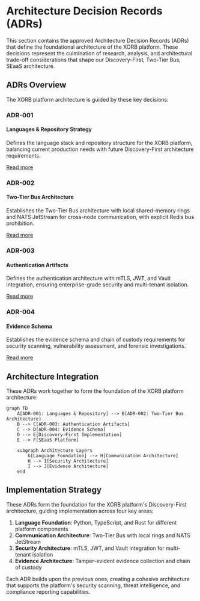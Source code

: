 # Architecture Decision Records (ADRs)

This section contains the approved Architecture Decision Records (ADRs) that define the foundational architecture of the XORB platform. These decisions represent the culmination of research, analysis, and architectural trade-off considerations that shape our Discovery-First, Two-Tier Bus, SEaaS architecture.

## ADRs Overview

The XORB platform architecture is guided by these key decisions:

<div class="adr-grid">
  <div class="adr-card">
    <h3>ADR-001</h3>
    <h4>Languages & Repository Strategy</h4>
    <p>Defines the language stack and repository structure for the XORB platform, balancing current production needs with future Discovery-First architecture requirements.</p>
    <a href="001-languages-repos" class="button button--primary">Read more</a>
  </div>
  
  <div class="adr-card">
    <h3>ADR-002</h3>
    <h4>Two-Tier Bus Architecture</h4>
    <p>Establishes the Two-Tier Bus architecture with local shared-memory rings and NATS JetStream for cross-node communication, with explicit Redis bus prohibition.</p>
    <a href="002-two-tier-bus" class="button button--primary">Read more</a>
  </div>
  
  <div class="adr-card">
    <h3>ADR-003</h3>
    <h4>Authentication Artifacts</h4>
    <p>Defines the authentication architecture with mTLS, JWT, and Vault integration, ensuring enterprise-grade security and multi-tenant isolation.</p>
    <a href="003-auth-artifact" class="button button--primary">Read more</a>
  </div>
  
  <div class="adr-card">
    <h3>ADR-004</h3>
    <h4>Evidence Schema</h4>
    <p>Establishes the evidence schema and chain of custody requirements for security scanning, vulnerability assessment, and forensic investigations.</p>
    <a href="004-evidence-schema" class="button button--primary">Read more</a>
  </div>
</div>

## Architecture Integration

These ADRs work together to form the foundation of the XORB platform architecture:

```mermaid
graph TD
    A[ADR-001: Languages & Repository] --> B[ADR-002: Two-Tier Bus Architecture]
    B --> C[ADR-003: Authentication Artifacts]
    C --> D[ADR-004: Evidence Schema]
    D --> E[Discovery-First Implementation]
    E --> F[SEaaS Platform]
    
    subgraph Architecture Layers
        G[Language Foundation] --> H[Communication Architecture]
        H --> I[Security Architecture]
        I --> J[Evidence Architecture]
    end
```

## Implementation Strategy

These ADRs form the foundation for the XORB platform's Discovery-First architecture, guiding implementation across four key areas:

1. **Language Foundation**: Python, TypeScript, and Rust for different platform components
2. **Communication Architecture**: Two-Tier Bus with local rings and NATS JetStream
3. **Security Architecture**: mTLS, JWT, and Vault integration for multi-tenant isolation
4. **Evidence Architecture**: Tamper-evident evidence collection and chain of custody

Each ADR builds upon the previous ones, creating a cohesive architecture that supports the platform's security scanning, threat intelligence, and compliance reporting capabilities.